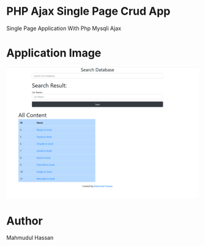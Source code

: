 # PHP Ajax Single Page Crud App

Single Page Application With Php Mysqli Ajax

# Application Image

![app](app.png?raw=true "Title")


# Author

Mahmudul Hassan
